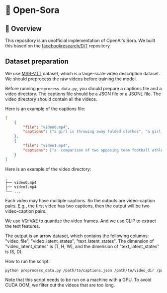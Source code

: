 # 🎥 Open-Sora

## 📍 Overview

This repository is an unofficial implementation of OpenAI's Sora. We built this based on the [facebookresearch/DiT](https://github.com/facebookresearch/DiT) repository.

## Dataset preparation

We use [MSR-VTT](https://cove.thecvf.com/datasets/839) dataset, which is a large-scale video description dataset. We should preprocess the raw videos before training the model.

Before running `preprocess_data.py`, you should prepare a captions file and a video directory. The captions file should be a JSON file or a JSONL file. The video directory should contain all the videos.

Here is an example of the captions file:

```json
[
    {
        "file": "video0.mp4",
        "captions": ["a girl is throwing away folded clothes", "a girl throwing cloths around"]
    },
    {
        "file": "video1.mp4",
        "captions": ["a  comparison of two opposing team football athletes"]
    }
]
```

Here is an example of the video directory:

```
.
├── video0.mp4
├── video1.mp4
└── ...
```

Each video may have multiple captions. So the outputs are video-caption pairs. E.g., the first video has two captions, then the output will be two video-caption pairs.

We use [VQ-VAE](https://github.com/wilson1yan/VideoGPT/) to quantize the video frames. And we use [CLIP](https://huggingface.co/docs/transformers/model_doc/clip#clip) to extract the text features.

The output is an arrow dataset, which contains the following columns: "video_file", "video_latent_states", "text_latent_states". The dimension of "video_latent_states" is (T, H, W), and the dimension of "text_latent_states" is (S, D).

How to run the script:

```bash
python preprocess_data.py /path/to/captions.json /path/to/video_dir /path/to/output_dir
```

Note that this script needs to be run on a machine with a GPU. To avoid CUDA OOM, we filter out the videos that are too long.
